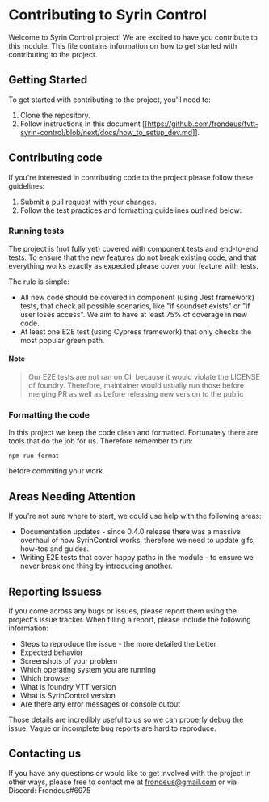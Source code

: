 # Contributing to Syrin Control

Welcome to Syrin Control project!
We are excited to have you contribute to this module.
This file contains information on how to get started with contributing to the project.

## Getting Started

To get started with contributing to the project, you'll need to:

1. Clone the repository.
2. Follow instructions in this document [[https://github.com/frondeus/fvtt-syrin-control/blob/next/docs/how_to_setup_dev.md]].

## Contributing code

If you're interested in contributing code to the project please follow these guidelines:

1. Submit a pull request with your changes.
2. Follow the test practices and formatting guidelines outlined below:

### Running tests

The project is (not fully yet) covered with component tests and end-to-end tests.
To ensure that the new features do not break existing code, and that everything works exactly as expected please
cover your feature with tests.

The rule is simple:

- All new code should be covered in component (using Jest framework) tests, that check all possible scenarios, like "if soundset exists"
  or "if user loses access". We aim to have at least 75% of coverage in new code.
- At least one E2E test (using Cypress framework) that only checks the most popular green path.

#### Note

> Our E2E tests are not ran on CI, because it would violate the LICENSE of foundry. Therefore, maintainer would usually run those before merging PR
> as well as before releasing new version to the public

### Formatting the code

In this project we keep the code clean and formatted. Fortunately there are tools that do the job for us. Therefore remember to run:

```
npm run format
```

before commiting your work.

## Areas Needing Attention

If you're not sure where to start, we could use help with the following areas:

- Documentation updates - since 0.4.0 release there was a massive overhaul of how SyrinControl works, therefore we need to update gifs, how-tos and guides.
- Writing E2E tests that cover happy paths in the module - to ensure we never break one thing by introducing another.

## Reporting Issuess

If you come across any bugs or issues, please report them using the project's issue tracker.
When filling a report, please include the following information:

- Steps to reproduce the issue - the more detailed the better
- Expected behavior
- Screenshots of your problem
- Which operating system you are running
- Which browser
- What is foundry VTT version
- What is SyrinControl version
- Are there any error messages or console output

Those details are incredibly useful to us so we can properly debug the issue. Vague or incomplete bug reports are hard to reproduce.

## Contacting us

If you have any questions or would like to get involved with the project in other ways, please free to contact me at frondeus@gmail.com or via Discord: Frondeus#6975
